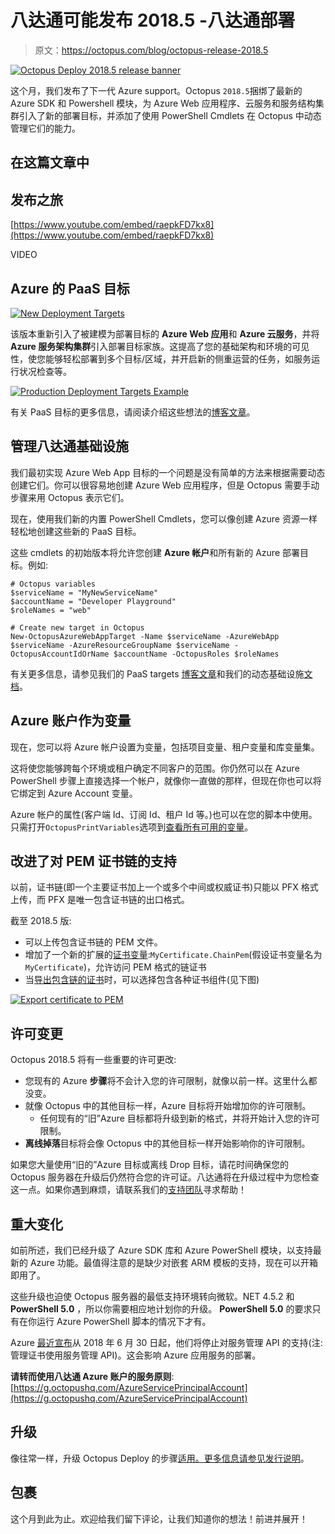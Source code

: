 # 八达通可能发布 2018.5 -八达通部署

> 原文：<https://octopus.com/blog/octopus-release-2018.5>

[![Octopus Deploy 2018.5 release banner](img/4441f4035c0d9c99a9ffa2ba0f3aa147.png)](#)

这个月，我们发布了下一代 Azure support。Octopus `2018.5`捆绑了最新的 Azure SDK 和 Powershell 模块，为 Azure Web 应用程序、云服务和服务结构集群引入了新的部署目标，并添加了使用 PowerShell Cmdlets 在 Octopus 中动态管理它们的能力。

## 在这篇文章中

## 发布之旅

[https://www.youtube.com/embed/raepkFD7kx8](https://www.youtube.com/embed/raepkFD7kx8)

VIDEO

## Azure 的 PaaS 目标

[![New Deployment Targets](img/88b672cfb17a342a7c6b769316dbacd0.png)](#)

该版本重新引入了被建模为部署目标的 **Azure Web 应用**和 **Azure 云服务**，并将 **Azure 服务架构集群**引入部署目标家族。这提高了您的基础架构和环境的可见性，使您能够轻松部署到多个目标/区域，并开启新的侧重运营的任务，如服务运行状况检查等。

[![Production Deployment Targets Example](img/ececc02b5195b1e3e1eba65858fdffdf.png)](#)

有关 PaaS 目标的更多信息，请阅读介绍这些想法的[博客文章](https://octopus.com/blog/paas-targets)。

## 管理八达通基础设施

我们最初实现 Azure Web App 目标的一个问题是没有简单的方法来根据需要动态创建它们。你可以很容易地创建 Azure Web 应用程序，但是 Octopus 需要手动步骤来用 Octopus 表示它们。

现在，使用我们新的内置 PowerShell Cmdlets，您可以像创建 Azure 资源一样轻松地创建这些新的 PaaS 目标。

这些 cmdlets 的初始版本将允许您创建 **Azure 帐户**和所有新的 Azure 部署目标。例如:

```
# Octopus variables
$serviceName = "MyNewServiceName"
$accountName = "Developer Playground"
$roleNames = "web"

# Create new target in Octopus
New-OctopusAzureWebAppTarget -Name $serviceName -AzureWebApp $serviceName -AzureResourceGroupName $serviceName -OctopusAccountIdOrName $accountName -OctopusRoles $roleNames 
```

有关更多信息，请参见我们的 PaaS targets [博客文章](https://octopus.com/blog/paas-targets)和我们的动态基础设施[文档](https://octopus.com/docs/infrastructure/dynamic-infrastructure)。

## Azure 账户作为变量

现在，您可以将 Azure 帐户设置为变量，包括项目变量、租户变量和库变量集。

这将使您能够跨每个环境或租户确定不同客户的范围。你仍然可以在 Azure PowerShell 步骤上直接选择一个帐户，就像你一直做的那样，但现在你也可以将它绑定到 Azure Account 变量。

Azure 帐户的属性(客户端 Id、订阅 Id、租户 Id 等。)也可以在您的脚本中使用。只需打开`OctopusPrintVariables`选项到[查看所有可用的变量](https://octopus.com/docs/support/debug-problems-with-octopus-variables#DebugproblemswithOctopusvariables-Writethevariablestothedeploymentlog)。

## 改进了对 PEM 证书链的支持

以前，证书链(即一个主要证书加上一个或多个中间或权威证书)只能以 PFX 格式上传，而 PFX 是唯一包含证书链的出口格式。

截至 2018.5 版:

*   可以上传包含证书链的 PEM 文件。
*   增加了一个新的扩展的[证书变量](https://octopus.com/docs/deployment-process/variables/certificate-variables#expanded-properties):`MyCertificate.ChainPem`(假设证书变量名为`MyCertificate`)，允许访问 PEM 格式的链证书
*   当[导出包含链的证书](https://octopus.com/docs/deployments/certificates/export-certificate)时，可以选择包含各种证书组件(见下图)

[![Export certificate to PEM](img/ac12f5a18b1159e47dd5d1a035467bbd.png)](#)

## 许可变更

Octopus 2018.5 将有一些重要的许可更改:

*   您现有的 Azure **步骤**将不会计入您的许可限制，就像以前一样。这里什么都没变。
*   就像 Octopus 中的其他目标一样，Azure 目标将开始增加你的许可限制。
    *   任何现有的“旧”Azure 目标都将升级到新的格式，并将开始计入您的许可限制。
*   **离线掉落**目标将会像 Octopus 中的其他目标一样开始影响你的许可限制。

如果您大量使用“旧的”Azure 目标或离线 Drop 目标，请花时间确保您的 Octopus 服务器在升级后仍然符合您的许可证。八达通将在升级过程中为您检查这一点。如果你遇到麻烦，请联系我们的[支持团队](https://octopus.com/support)寻求帮助！

## 重大变化

如前所述，我们已经升级了 Azure SDK 库和 Azure PowerShell 模块，以支持最新的 Azure 功能。最值得注意的是缺少对嵌套 ARM 模板的支持，现在可以开箱即用了。

这些升级也迫使 Octopus 服务器的最低支持环境转向微软。NET 4.5.2 和 **PowerShell 5.0** ，所以你需要相应地计划你的升级。 **PowerShell 5.0** 的要求只有在你运行 Azure PowerShell 脚本的情况下才有。

Azure [最近宣布](https://blogs.msdn.microsoft.com/appserviceteam/2018/03/12/deprecating-service-management-apis-support-for-azure-app-services/)从 2018 年 6 月 30 日起，他们将停止对服务管理 API 的支持(注:管理证书使用服务管理 API)。这会影响 Azure 应用服务的部署。

**请转而使用八达通 Azure 账户的服务原则**:[https://g.octopushq.com/AzureServicePrincipalAccount](https://g.octopushq.com/AzureServicePrincipalAccount)

## 升级

像往常一样，升级 Octopus Deploy 的步骤[适用。更多信息请参见](https://octopus.com/docs/administration/upgrading)[发行说明](https://octopus.com/downloads/compare?to=2018.5.0)。

## 包裹

这个月到此为止。欢迎给我们留下评论，让我们知道你的想法！前进并展开！